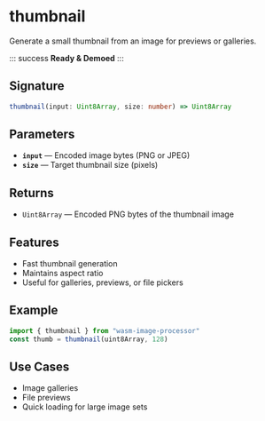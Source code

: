 # thumbnail

Generate a small thumbnail from an image for previews or galleries.

::: success
**Ready & Demoed**
:::

## Signature

```ts
thumbnail(input: Uint8Array, size: number) => Uint8Array
```

## Parameters
- **`input`** — Encoded image bytes (PNG or JPEG)
- **`size`** — Target thumbnail size (pixels)

## Returns
- `Uint8Array` — Encoded PNG bytes of the thumbnail image

## Features
- Fast thumbnail generation
- Maintains aspect ratio
- Useful for galleries, previews, or file pickers

## Example
```ts
import { thumbnail } from "wasm-image-processor"
const thumb = thumbnail(uint8Array, 128)
```

## Use Cases
- Image galleries
- File previews
- Quick loading for large image sets

